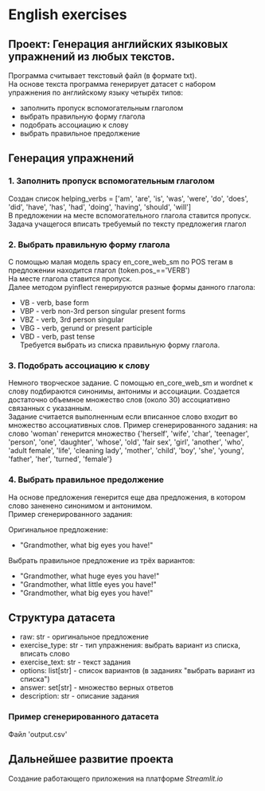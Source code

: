# English exercises

## Проект: Генерация английских языковых упражнений из любых текстов.

Программа считывает текстовый файл (в формате txt).  
На основе текста программа генерирует датасет с набором упражнения по английскому языку четырёх типов:
* заполнить пропуск вспомогательным глаголом
* выбрать правильную форму глагола
* подобрать ассоциацию к слову
* выбрать правильное предолжение

## Генерация упражнений
### 1. Заполнить пропуск вспомогательным глаголом
Создан список helping_verbs = ['am', 'are', 'is', 'was', 'were', 'do', 'does', 'did', 'have', 'has', 'had', 'doing', 'having', 'should', 'will']  
В предложении на месте вспомогательного глагола ставится пропуск. Задача учащегося вписать требуемый по тексту предложегия глагол  
### 2. Выбрать правильную форму глагола
С помощью малая модель spacy en_core_web_sm по POS тегам в предложении находится глагол (token.pos_=='VERB')  
На месте глагола ставится пропуск.  
Далее методом pyinflect генерируются разные формы данного глагола:
* VB - verb, base form
* VBP - verb non-3rd person singular present forms
* VBZ - verb, 3rd person singular
* VBG - verb, gerund or present participle
* VBD - verb, past tense  
Требуется выбрать из списка правильную форму глагола.
### 3. Подобрать ассоциацию к слову
Немного творческое задание. С помощью en_core_web_sm и wordnet к слову подбираются синонимы, антонимы и ассоциации. Создается достаточно объемное множество слов (около 30) ассоциативно связанных с указанным.  
Задание считается  выполненным если вписанное слово входит во множество ассоциативных слов.
Пример сгенерированного задания:
на слово 'woman' генерится множество {'herself', 'wife', 'char', 'teenager', 'person', 'one', 'daughter', 'whose', 'old', 'fair sex', 'girl', 'another', 'who', 'adult female', 'life', 'cleaning lady', 'mother', 'child', 'boy', 'she', 'young', 'father', 'her', 'turned', 'female'}
### 4. Выбрать правильное предолжение
На основе предложения генерится еще два предложения, в котором слово заненено синонимом и антонимом.  
Пример сгенерированного задания:  

Оригинальное предложение:  
* "Grandmother, what big eyes you have!"  

Выбрать правильное предложение из трёх вариантов:  
* "Grandmother, what huge eyes you have!"  
* "Grandmother, what little eyes you have!"  
* "Grandmother, what big eyes you have!"
## Структура датасета
* raw: str - оригинальное предложение
* exercise_type: str - тип упражнения: выбрать вариант из списка, вписать слово
* exercise_text: str - текст задания
* options: list[str] - список вариантов (в заданиях "выбрать вариант из списка")
* answer: set[str] - множество верных ответов 
* description: str - описание задания

### Пример сгенерированного датасета
Файл 'output.csv'

## Дальнейшее развитие проекта
Создание работающего приложения на платформе *Streamlit.io*
